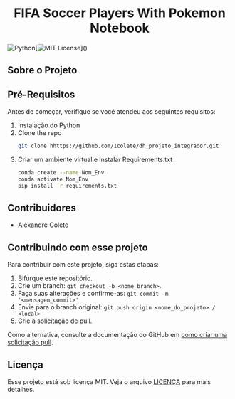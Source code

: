 <h1 align="center"> FIFA Soccer Players With Pokemon Notebook  </h1>

![Python](https://img.shields.io/badge/python-3670A0?style=for-the-badge&logo=python&logoColor=ffdd54)[![MIT License](https://img.shields.io/apm/l/atomic-design-ui.svg?)]() 

## Sobre o Projeto




## Pré-Requisitos

Antes de começar, verifique se você atendeu aos seguintes requisitos:

1. Instalação do Python
2. Clone the repo
   ```sh
   git clone hhttps://github.com/1colete/dh_projeto_integrador.git
   ```
3. Criar um ambiente virtual e instalar Requirements.txt
   ```sh
   conda create --name Nom_Env
   conda activate Nom_Env
   pip install -r requirements.txt 
   ```



## Contribuidores<br>

- Alexandre Colete


## Contribuindo com esse projeto

Para contribuir com este projeto, siga estas etapas:

1. Bifurque este repositório.
2. Crie um branch: `git checkout -b <nome_branch>`.
3. Faça suas alterações e confirme-as: `git commit -m '<mensagem_commit>'`
4. Envie para o branch original: `git push origin <nome_do_projeto> / <local>`
5. Crie a solicitação de pull.

Como alternativa, consulte a documentação do GitHub em [como criar uma solicitação pull](https://docs.github.com/pt/github/collaborating-with-pull-requests/proposing-changes-to-your-work-with-pull-requests/creating-a-pull-request).

## Licença

Esse projeto está sob licença MIT. Veja o arquivo [LICENÇA](https://github.com/1colete/dh_projeto_integrador/blob/main/LICENSE.md) para mais detalhes.

